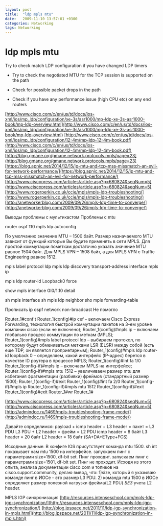 ```yaml
---
layout: post
title:  "ldp mpls mtu"
date:   2009-11-10 13:57:01 +0300
categories: Networking
tags: Networking
---
```


# ldp mpls mtu
 Try to check match LDP configuration if you have changed LDP timers

- Try to check the negotiated MTU for the TCP session is supported on the path

- Check for possible packet drops in the path

- Check if you have any performance issue (high CPU etc) on any end routers



[http://www.cisco.com/c/en/us/td/docs/ios-xml/ios/mp_ldp/configuration/xe-3s/asr1000/mp-ldp-xe-3s-asr1000-book/mp-ldp-overview.html](http://www.cisco.com/c/en/us/td/docs/ios-xml/ios/mp_ldp/configuration/xe-3s/asr1000/mp-ldp-xe-3s-asr1000-book/mp-ldp-overview.html)
[http://www.cisco.com/c/en/us/td/docs/ios-xml/ios/mp_ldp/configuration/12-4m/mp-ldp-12-4m-book.pdf](http://www.cisco.com/c/en/us/td/docs/ios-xml/ios/mp_ldp/configuration/12-4m/mp-ldp-12-4m-book.pdf)
[http://blog.gmane.org/gmane.network.protocols.mpls/page=23](http://blog.gmane.org/gmane.network.protocols.mpls/page=23)
[https://blog.apnic.net/2014/12/15/ip-mtu-and-tcp-mss-missmatch-an-evil-for-network-performance/](https://blog.apnic.net/2014/12/15/ip-mtu-and-tcp-mss-missmatch-an-evil-for-network-performance/)
[http://www.ciscopress.com/articles/article.asp?p=680824&seqNum=5](http://www.ciscopress.com/articles/article.asp?p=680824&seqNum=5)
[http://www.rogerperkin.co.uk/ccie/mpls/mpls-ldp-troubleshooting/](http://www.rogerperkin.co.uk/ccie/mpls/mpls-ldp-troubleshooting/)
[http://anetworkerblog.com/2009/09/26/mpls-ldp-time-to-converge/](http://anetworkerblog.com/2009/09/26/mpls-ldp-time-to-converge/)

Выводы проблемы с мультикастом
Проблемы с mtu


router ospf 110
mpls ldp autoconfig



По умолчанию значение MTU – 1500 байт. Размер назначаемого MTU зависит от функций которые Вы будите применять в сети MPLS.
 Для простой коммутации пометкам достаточно указать значение MTU равное 1504 байт. Для MPLS VPN – 1508 байт, а для MPLS VPN c Traffic Engineering равное 1512.







mpls label protocol ldp
 mpls ldp discovery transport-address interface
 mpls ip

mpls ldp router-id Loopback0 force


show mpls interface GI0/1.10 detail





sh mpls interface 
 sh mpls ldp neighbor
sho mpls forwarding-table 



Прописать
ip ospf network non-broadcast
Не помогло



Router_1#conf t
Router_1(config)#ip cef – включаем Cisco Express Forwarding, технология быстрой коммутации пакетов на 3-ем уровне компании cisco (если не включено);
Router_1(config)#mpls ip – включаем глобально процесс коммутации по меткам (MPLS);
Router_1(config)#mpls label protocol ldp – выбираем протокол, по которому будут обмениваться метками LSR (ELSR) между собой (есть еще TDP, он является проприетарным);
Router_1(config)#mpls ldp router-id loopback 0 – определяем, какой интерфейс (IP-адрес) берется в качестве ID роутера в процессе MPLS;
Router_1(config)#int fa 1/0
Router_1(config-if)#mpls ip – включаем MPLS на интерфейсе;
Router_1(config-if)#mpls mtu 1512 – увеличиваем размер mtu для избегания фрагментации (разбивки) фреймов (стандартный размер 1500);
Router_1(config-if)#exit
Router_1(config)#int fa 2/0
Router_1(config-if)#mpls ip
Router_1(config-if)#mpls mtu 1512
Router_1(config-if)#exit
Router_1(config)#exit
Router_1#wr
Router_1# 




[http://www.ciscopress.com/articles/article.asp?p=680824&seqNum=5](http://www.ciscopress.com/articles/article.asp?p=680824&seqNum=5)
[http://admindoc.ru/1469/mpls-troubleshooting-frame-mode/](http://admindoc.ru/1469/mpls-troubleshooting-frame-mode/)


Давайте определимся:
payload + icmp header + L3 header = пакет = L3 PDU
L3 PDU + L2 header = фрейм = L2 PDU
icmp header = 8 байт
L3 header = 20 байт
L2 header = 18 байт (SA+DA+EType+FCS)

Исходные данные:
В конфиге IOS присутствует команда mtu 1500.
sh int показывает нам mtu 1500 на интерфейсе.
запускаем пинг с параметрами size=1500, df-bit set. Пинг проходит.
запускаем пинг с параметрами size=1501, df-bit set. Пинг не проходит.
Исходя из этого опыта, анализа документации cisco.com и топиков на cisco.support.community, делаю вывод, что:
1)size, который я указываю команде пинг в ИОСе - это размер L3 PDU.
2) команда mtu 1500 в ИОСе определяет размер полезной нагрузки фрейма(L2 PDU) _БЕЗ_ учета L2 header. 


MPLS IGP синхронизация
[http://resources.intenseschool.com/mpls-ldp-igp-synchronization/](http://resources.intenseschool.com/mpls-ldp-igp-synchronization/)
[http://blog.ipspace.net/2011/11/ldp-igp-synchronization-in-mpls.html](http://blog.ipspace.net/2011/11/ldp-igp-synchronization-in-mpls.html)